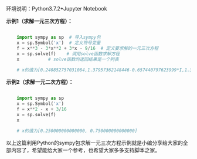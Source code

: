 环境说明：Python3.7.2+Jupyter Notebook

**示例1（求解一元三次方程）：**

```python

    import sympy as sp  # 导入sympy包
    x = sp.Symbol('x')  # 定义符号变量
    f = x**3 - 3*x**2 + 3*x - 9/16  # 定义要求解的一元三次方程
    x = sp.solve(f)    # 调用solve函数求解方程
    x           # solve函数的返回结果是一个列表
     
    # x的值为[0.240852757031084,1.37957362148446-0.657440797623999*I,1.37957362148446+ 0.657440797623999*I]
```

**示例2（求解一元二次方程）：**

```python

    import sympy as sp
    x = sp.Symbol('x')
    f = x**2 - x + 3/16
    x = sp.solve(f)
    x
     
    # x的值为[0.250000000000000, 0.750000000000000]
```

以上这篇利用Python的sympy包求解一元三次方程示例就是小编分享给大家的全部内容了，希望能给大家一个参考，也希望大家多多支持脚本之家。

